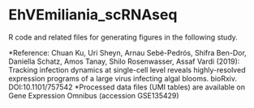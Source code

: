 # EhVEmiliania_scRNAseq

R code and related files for generating figures in the following study.

*Reference: Chuan Ku, Uri Sheyn, Arnau Sebé-Pedrós, Shifra Ben-Dor, Daniella Schatz, Amos Tanay, Shilo Rosenwasser, Assaf Vardi (2019): Tracking infection dynamics at single-cell level reveals highly-resolved expression programs of a large virus infecting algal blooms. bioRxiv. DOI:10.1101/757542
*Processed data files (UMI tables) are available on Gene Expression Omnibus (accession GSE135429)
